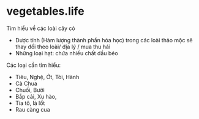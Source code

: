 # vegetables.life
Tìm hiểu về các loài cây cỏ


- Dược tính (Hàm lượng thành phần hóa học) trong các loài thảo mộc sẽ thay đổi theo loài/ địa lý / mua thu hái
- Những loại hạt: chứa nhiều chất dầu béo


Các loại cần tìm hiểu:
- Tiêu, Nghệ, Ớt, Tỏi, Hành
- Cà Chua
- Chuối, Bưởi
- Bắp cải, Xu hào, 
- Tía tô, lá lốt 
- Rau càng cua
